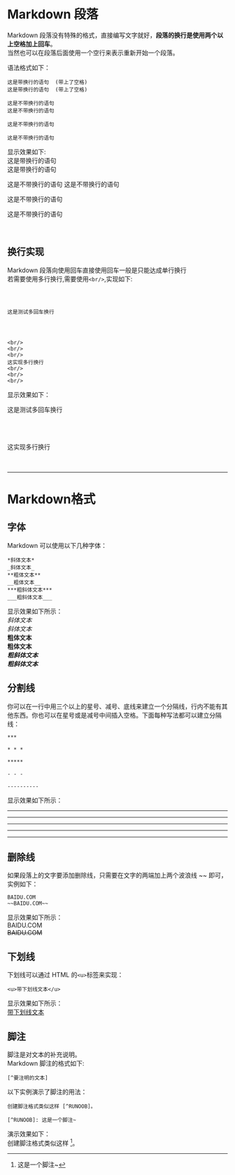 # Markdown 段落

Markdown 段落没有特殊的格式，直接编写文字就好，**段落的换行是使用两个以上空格加上回车**。  
当然也可以在段落后面使用一个空行来表示重新开始一个段落。  

语法格式如下：
```
这是带换行的语句  (带上了空格)
这是带换行的语句  (带上了空格)

这是不带换行的语句
这是不带换行的语句

这是不带换行的语句

这是不带换行的语句
```
显示效果如下:  
这是带换行的语句  
这是带换行的语句  

这是不带换行的语句
这是不带换行的语句

这是不带换行的语句

这是不带换行的语句

<br/>

## 换行实现

Markdown 段落向使用回车直接使用回车一般是只能达成单行换行  
若需要使用多行换行,需要使用`<br/>`,实现如下:  
```



这是测试多回车换行




<br/>
<br/>
<br/>
这实现多行换行
<br/>
<br/>
<br/>

```

显示效果如下：  



这是测试多回车换行




<br/>
<br/>
<br/>
这实现多行换行
<br/>
<br/>
<br/>

***

# Markdown格式

## 字体
Markdown 可以使用以下几种字体：  
```
*斜体文本*  
_斜体文本_  
**粗体文本**  
__粗体文本__  
***粗斜体文本***  
___粗斜体文本___  
```
显示效果如下所示：  
*斜体文本*  
_斜体文本_  
**粗体文本**  
__粗体文本__  
***粗斜体文本***  
___粗斜体文本___  

## 分割线  
你可以在一行中用三个以上的星号、减号、底线来建立一个分隔线，行内不能有其他东西。你也可以在星号或是减号中间插入空格。下面每种写法都可以建立分隔线：  
```
***

* * *

*****

- - -

----------
```
显示效果如下所示：
***

* * *

*****

- - -

----------

## 删除线
如果段落上的文字要添加删除线，只需要在文字的两端加上两个波浪线 ~~ 即可，实例如下：  
```
BAIDU.COM  
~~BAIDU.COM~~  
```
显示效果如下所示：  
BAIDU.COM  
~~BAIDU.COM~~  

## 下划线
下划线可以通过 HTML 的`<u>`标签来实现：  
```
<u>带下划线文本</u>  
```
显示效果如下所示：  
<u>带下划线文本</u>  

## 脚注
脚注是对文本的补充说明。  
Markdown 脚注的格式如下:  
```
[^要注明的文本]
```
以下实例演示了脚注的用法：  
```
创建脚注格式类似这样 [^RUNOOB]。

[^RUNOOB]: 这是一个脚注~
```
演示效果如下：  
创建脚注格式类似这样 [^RUNOOB]。

[^RUNOOB]: 这是一个脚注~